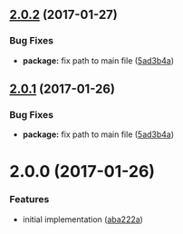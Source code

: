<a name="2.0.2"></a>
## [2.0.2](https://github.com/poppinss/youch/compare/v2.0.0...v2.0.2) (2017-01-27)


### Bug Fixes

* **package:** fix path to main file ([5ad3b4a](https://github.com/poppinss/youch/commit/5ad3b4a))



<a name="2.0.1"></a>
## [2.0.1](https://github.com/poppinss/youch/compare/v2.0.0...v2.0.1) (2017-01-26)


### Bug Fixes

* **package:** fix path to main file ([5ad3b4a](https://github.com/poppinss/youch/commit/5ad3b4a))



<a name="2.0.0"></a>
# 2.0.0 (2017-01-26)


### Features

* initial implementation ([aba222a](https://github.com/poppinss/youch/commit/aba222a))




